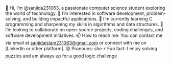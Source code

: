 👋 Hi, I’m @sanjida231063, a passionate computer science student exploring the world of technology.
👀 I’m interested in software development, problem-solving, and building impactful applications.
🌱 I’m currently learning C programming and sharpening my skills in algorithms and data structures.
💞️ I’m looking to collaborate on open-source projects, coding challenges, and software development initiatives.
📫 How to reach me: You can contact me via email at sanjidaislam231063@gmail.com or connect with me on [LinkedIn or other platform].
😄 Pronouns: she
⚡ Fun fact: I enjoy solving puzzles and am always up for a good logic challenge

<!---
sanjida231063/sanjida231063 is a ✨ special ✨ repository because its `README.md` (this file) appears on your GitHub profile.
You can click the Preview link to take a look at your changes.
--->
